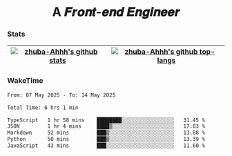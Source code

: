 <h1 align="center">A 𝑭𝒓𝒐𝒏𝒕-𝒆𝒏𝒅 𝑬𝒏𝒈𝒊𝒏𝒆𝒆𝒓</h1>

### Stats

| <a href="https://github.com/zhuba-Ahhh"><img align="center" src="https://github-readme-stats.vercel.app/api?username=zhuba-Ahhh&hide_title=true&hide_border=true&show_icons=trueline_height=21&text_color=000&icon_color=000&bg_color=0,ea6161,ffc64d,fffc4d,52fa5a&theme=graywhite" alt="zhuba-Ahhh's github stats" /> </a> | <a href="https://github.com/zhuba-Ahhh"><img align="center" src="https://github-readme-stats.vercel.app/api/top-langs/?username=zhuba-Ahhh&hide_title=true&hide_border=true&layout=compact&hide_border=true&show_icons=trueline_height=40&text_color=000&icon_color=000&bg_color=0,ea6161,ffc64d,fffc4d,52fa5a&theme=graywhite&langs_count=6" alt="zhuba-Ahhh's github top-langs"/> </a> |
| ------------- | ------------- |

### WakeTime

<!--START_SECTION:waka-->

```txt
From: 07 May 2025 - To: 14 May 2025

Total Time: 6 hrs 1 min

TypeScript   1 hr 58 mins    ████████░░░░░░░░░░░░░░░░░   31.45 %
JSON         1 hr 4 mins     ████▒░░░░░░░░░░░░░░░░░░░░   17.03 %
Markdown     52 mins         ███▒░░░░░░░░░░░░░░░░░░░░░   13.88 %
Python       50 mins         ███▒░░░░░░░░░░░░░░░░░░░░░   13.39 %
JavaScript   43 mins         ███░░░░░░░░░░░░░░░░░░░░░░   11.60 %
```

<!--END_SECTION:waka-->
